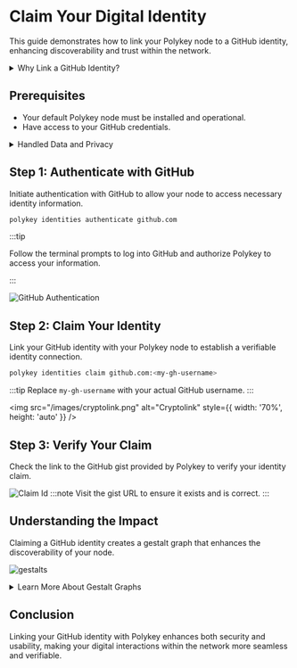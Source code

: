 # Claim Your Digital Identity

This guide demonstrates how to link your Polykey node to a GitHub identity, enhancing discoverability and trust within the network.

<details>
<summary>Why Link a GitHub Identity?</summary>
Linking your Polykey node to GitHub improves discoverability and simplifies trust-building within the network by providing a familiar and verifiable identity.
</details>

## Prerequisites

- Your default Polykey node must be installed and operational.
- Have access to your GitHub credentials.

<details>
<summary>Handled Data and Privacy</summary>

- **Technical Use of Permissions**: During the authentication process, Polykey requests access to create gists, read all user profile data, and access user email addresses (read-only) to ensure accurate identity verification and manage notifications.

- **Security and Privacy Considerations**: Polykey adheres to high standards of security and privacy, using accessed data strictly for mentioned operations and not sharing it with third parties. For more details, refer to our [privacy policy](https://polykey.com/privacy-policy).
</details>

## Step 1: Authenticate with GitHub

Initiate authentication with GitHub to allow your node to access necessary identity information.

```bash
polykey identities authenticate github.com
```

:::tip

Follow the terminal prompts to log into GitHub and authorize Polykey to access your information.

:::

![GitHub Authentication](/images/github-authentication.png)

## Step 2: Claim Your Identity

Link your GitHub identity with your Polykey node to establish a verifiable identity connection.

```bash
polykey identities claim github.com:<my-gh-username>
```

:::tip
Replace `my-gh-username` with your actual GitHub username.
:::

<img src="/images/cryptolink.png" alt="Cryptolink" style={{ width: '70%', height: 'auto' }} />

## Step 3: Verify Your Claim

Check the link to the GitHub gist provided by Polykey to verify your identity claim.

![Claim Id](/images/claim-id.png)
:::note
Visit the gist URL to ensure it exists and is correct.
:::

## Understanding the Impact

Claiming a GitHub identity creates a gestalt graph that enhances the discoverability of your node.

![gestalts](/images/gestalts.png)

<details>
<summary>Learn More About Gestalt Graphs</summary>

### Understanding Gestalt Graphs

**Gestalt Graphs** are visual representations of the relationships and trust connections between different digital identities within Polykey. Each node on a graph symbolizes an identity or a claim, and the edges between nodes represent cryptographic verifications or trust relationships.

#### How Gestalt Graphs Work

- **Nodes**: Represent individual identities linked to Polykey, such as a GitHub username.
- **Edges**: Signify the trust connections or verification links between various identities.

As you expand your digital presence by claiming more identities, or by adding more nodes to your network, the gestalt graph grows accordingly. This dynamic expansion enhances the network's utility by streamlining the process of identity verification and making the establishment of trust relationships more transparent and traceable.

#### Claiming Multiple Identities

Polykey allows for flexible management of digital identities, accommodating multiple use cases:

- **Multiple IdPs for a Single Node**: You can link one Polykey node to several identity providers, enhancing your digital verification pathways and security.
- **Single IdP Across Multiple Nodes**: Claim and link the same identity provider, like a GitHub username, across multiple Polykey nodes you control, thus broadening your digital identity and reach within the network.

#### Future Plans and IdP Support

Currently, Polykey integrates with GitHub as a primary identity provider. Our ongoing development aims to broaden this integration to include various major identity providers (IdPs), significantly enhancing accessibility and user engagement. Future updates will also allow organizations to implement their own IdPs, offering even greater control and customization of identity management operations within Polykey.

#### Benefits of Federated Identities

Adopting a federated identity model through gestalt graphs provides several advantages:

- **Enhanced Security**: Links multiple identity proofs to fortify the authenticity and credibility of your digital identity.
- **Simplified Identity Management**: Manages multiple identities through a unified interface, reducing complexity and streamlining user interactions.
- **Interoperability**: Facilitates seamless interactions across different platforms and services, leveraging a cohesive identity framework.

Utilizing gestalt graphs within Polykey enhances operational security and simplifies digital identity management, making it an indispensable tool for users navigating complex digital environments.

</details>

## Conclusion

Linking your GitHub identity with Polykey enhances both security and usability, making your digital interactions within the network more seamless and verifiable.

